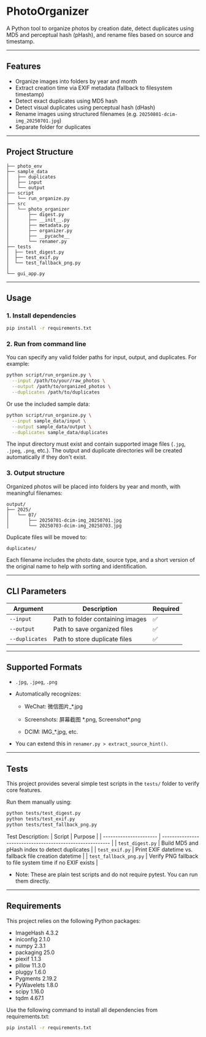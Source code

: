 # PhotoOrganizer

A Python tool to organize photos by creation date, detect duplicates using MD5 and perceptual hash (pHash), and rename files based on source and timestamp.

---

## Features

- Organize images into folders by year and month
- Extract creation time via EXIF metadata (fallback to filesystem timestamp)
- Detect exact duplicates using MD5 hash
- Detect visual duplicates using perceptual hash (dHash)
- Rename images using structured filenames (e.g. `20250801-dcim-img_20250701.jpg`)
- Separate folder for duplicates

---

## Project Structure
```
├── photo_env
├── sample_data
│   ├── duplicates
│   ├── input
│   └── output
├── script
│   └── run_organize.py
├── src
│   └── photo_organizer
│       ├── digest.py
│       ├── __init__.py
│       ├── metadata.py
│       ├── organizer.py
│       ├── __pycache__
│       └── renamer.py
├── tests
│  ├── test_digest.py
│  ├── test_exif.py
│  └── test_fallback_png.py
│
└── gui_app.py
```
---

## Usage

### 1. Install dependencies

```bash
pip install -r requirements.txt
```

### 2. Run from command line
You can specify any valid folder paths for input, output, and duplicates. For example:
```bash
python script/run_organize.py \
  --input /path/to/your/raw_photos \
  --output /path/to/organized_photos \
  --duplicates /path/to/duplicates
```
Or use the included sample data:
```bash
python script/run_organize.py \
  --input sample_data/input \
  --output sample_data/output \
  --duplicates sample_data/duplicates
```
The input directory must exist and contain supported image files (`.jpg`, `.jpeg`, `.png`, etc.).
The output and duplicate directories will be created automatically if they don't exist.

### 3. Output structure
Organized photos will be placed into folders by year and month, with meaningful filenames:
```
output/
├── 2025/
│   └── 07/
│       ├── 20250701-dcim-img_20250701.jpg
│       └── 20250703-dcim-img_20250703.jpg
```
Duplicate files will be moved to:
```
duplicates/
```
Each filename includes the photo date, source type, and a short version of the original name to help with sorting and identification.

---

## CLI Parameters

| Argument       | Description                      | Required |
| -------------- | -------------------------------- | -------- |
| `--input`      | Path to folder containing images | ✅        |
| `--output`     | Path to save organized files     | ✅        |
| `--duplicates` | Path to store duplicate files    | ✅        |

---

## Supported Formats
- `.jpg`, `.jpeg`, `.png`

- Automatically recognizes:

    - WeChat: 微信图片_\*.jpg

    - Screenshots: 屏幕截图 \*.png, Screenshot\*.png

    - DCIM: IMG_\*.jpg, etc.

- You can extend this in `renamer.py > extract_source_hint()`.

---

## Tests
This project provides several simple test scripts in the `tests/` folder to verify core features.

Run them manually using:

```bash
python tests/test_digest.py
python tests/test_exif.py
python tests/test_fallback_png.py
```

Test Description:
| Script                 | Purpose                                                   |
| ---------------------- | --------------------------------------------------------- |
| `test_digest.py`       | Build MD5 and pHash index to detect duplicates            |
| `test_exif.py`         | Print EXIF datetime vs. fallback file creation datetime   |
| `test_fallback_png.py` | Verify PNG fallback to file system time if no EXIF exists |
- Note: These are plain test scripts and do not require pytest. You can run them directly.

---

## Requirements

This project relies on the following Python packages:
- ImageHash 4.3.2
- iniconfig 2.1.0
- numpy 2.3.1
- packaging 25.0
- piexif 1.1.3
- pillow 11.3.0
- pluggy 1.6.0
- Pygments 2.19.2
- PyWavelets 1.8.0
- scipy 1.16.0
- tqdm 4.67.1

Use the following command to install all dependencies from requirements.txt:
```bash
pip install -r requirements.txt
```

